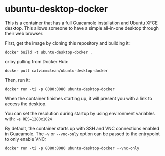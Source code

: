 # ubuntu-desktop-docker

This is a container that has a full Guacamole installation and Ubuntu XFCE desktop. This allows someone to have a simple all-in-one desktop through their web browser.

First, get the image by cloning this repository and building it:
```
docker build -t ubuntu-desktop-docker .
```
or by pulling from Docker Hub:
```
docker pull calvinmclean/ubuntu-desktop-docker
```

Then, run it:
```
docker run -ti -p 8080:8080 ubuntu-desktop-docker
```

When the container finishes starting up, it will present you with a link to access the desktop.

You can set the resolution during startup by using environment variables with: `-e RES=1280x1024`

By default, the container starts up with SSH and VNC connections enabled in Guacamole. The `-v` or `--vnc-only` option can be passed to the entrypoint to only enable VNC:
```
docker run -ti -p 8080:8080 ubuntu-desktop-docker --vnc-only
```
